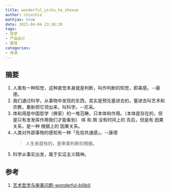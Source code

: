 ```yaml
---
title: wonderful_yishu_he_zhexue
author: chiechie
mathjax: true
date: 2021-04-04 23:30:28
tags:
- 哲学
- 产品设计
- 直觉
categories:
- 阅读
---
```




## 摘要

1. 人类有一种知觉，这种直觉本身就是判断，叫作判断的知觉，即美感。--康德。
2. 我们通过科学，从事物中发现的东西，其实是预先塞进去的，塞进去叫艺术和宗教，重新把它领出来，叫科学。--尼采。
3. 体和用是中国哲学（佛家）的一堆范畴，只本体和作用。（本体是存在的，但是只有发发挥作用我们才能看到）
体 和 用 没有时间上的 先后，但是有 因果关系，是一种 根据上的 因果关系。
4. 人类对外部事物的感知有一种「先验共通感」。--康德
    > 人生来就有的，是审美判断的根据。
5. 科学从事实出发，属于实证主义精神。





## 参考
1. [艺术哲学与审美问题-wonderful-bilibili](https://www.bilibili.com/video/BV1QK4y1T79G?p=6&t=537)